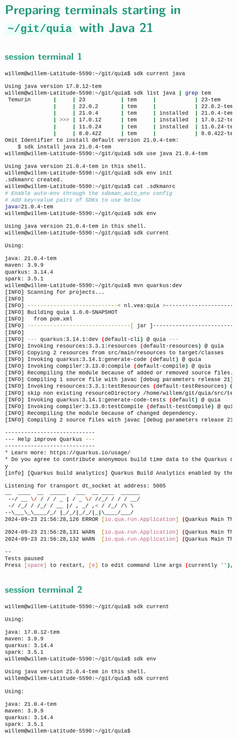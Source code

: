 <style>
body {
  font-family: "Gentium Basic", Cardo , "Linux Libertine o", "Palatino Linotype", Cambria, serif;
  font-size: 130% !important;
}
code {
	padding: 0 .25em;
	
	white-space: pre;
	font-family: "Tlwg mono", Consolas, "Liberation Mono", Menlo, Courier, monospace;
	
	background-color: #ECFFFA;
	//border: 1px solid #ccc;
	//border-radius: 3px;
}

kbd {
	display: inline-block;
	padding: 3px 5px;
	font-family: "Tlwg mono", Consolas, "Liberation Mono", Menlo, Courier, monospace;
	line-height: 10px;
	color: #555;
	vertical-align: middle;
	background-color: #ECFFFA;
	border: solid 1px #ccc;
	border-bottom-color: #bbb;
	border-radius: 3px;
	box-shadow: inset 0 -1px 0 #bbb;
}

h1,h2,h3,h4,h5 {
  color: #269B7D; 
  font-family: "fira sans", "Latin Modern Sans", Calibri, "Trebuchet MS", sans-serif;
}

</style>

# Preparing terminals starting in `~/git/quia` with Java 21

## session terminal 1
```bash
willem@willem-Latitude-5590:~/git/quia$ sdk current java

Using java version 17.0.12-tem
willem@willem-Latitude-5590:~/git/quia$ sdk list java | grep tem
 Temurin       |     | 23           | tem     |            | 23-tem              
               |     | 22.0.2       | tem     |            | 22.0.2-tem          
               |     | 21.0.4       | tem     | installed  | 21.0.4-tem          
               | >>> | 17.0.12      | tem     | installed  | 17.0.12-tem         
               |     | 11.0.24      | tem     | installed  | 11.0.24-tem         
               |     | 8.0.422      | tem     |            | 8.0.422-tem         
Omit Identifier to install default version 21.0.4-tem:
    $ sdk install java 21.0.4-tem
willem@willem-Latitude-5590:~/git/quia$ sdk use java 21.0.4-tem 

Using java version 21.0.4-tem in this shell.
willem@willem-Latitude-5590:~/git/quia$ sdk env init
.sdkmanrc created.
willem@willem-Latitude-5590:~/git/quia$ cat .sdkmanrc 
# Enable auto-env through the sdkman_auto_env config
# Add key=value pairs of SDKs to use below
java=21.0.4-tem
willem@willem-Latitude-5590:~/git/quia$ sdk env

Using java version 21.0.4-tem in this shell.
willem@willem-Latitude-5590:~/git/quia$ sdk current

Using:

java: 21.0.4-tem
maven: 3.9.9
quarkus: 3.14.4
spark: 3.5.1
willem@willem-Latitude-5590:~/git/quia$ mvn quarkus:dev
[INFO] Scanning for projects...
[INFO] 
[INFO] ----------------------------< nl.vea:quia >-----------------------------
[INFO] Building quia 1.0.0-SNAPSHOT
[INFO]   from pom.xml
[INFO] --------------------------------[ jar ]---------------------------------
[INFO] 
[INFO] --- quarkus:3.14.1:dev (default-cli) @ quia ---
[INFO] Invoking resources:3.3.1:resources (default-resources) @ quia
[INFO] Copying 2 resources from src/main/resources to target/classes
[INFO] Invoking quarkus:3.14.1:generate-code (default) @ quia
[INFO] Invoking compiler:3.13.0:compile (default-compile) @ quia
[INFO] Recompiling the module because of added or removed source files.
[INFO] Compiling 1 source file with javac [debug parameters release 21] to target/classes
[INFO] Invoking resources:3.3.1:testResources (default-testResources) @ quia
[INFO] skip non existing resourceDirectory /home/willem/git/quia/src/test/resources
[INFO] Invoking quarkus:3.14.1:generate-code-tests (default) @ quia
[INFO] Invoking compiler:3.13.0:testCompile (default-testCompile) @ quia
[INFO] Recompiling the module because of changed dependency.
[INFO] Compiling 2 source files with javac [debug parameters release 21] to target/test-classes

----------------------------
--- Help improve Quarkus ---
----------------------------
* Learn more: https://quarkus.io/usage/
* Do you agree to contribute anonymous build time data to the Quarkus community? (y/n and enter) 
y
[info] [Quarkus build analytics] Quarkus Build Analytics enabled by the user.

Listening for transport dt_socket at address: 5005
__  ____  __  _____   ___  __ ____  ______ 
 --/ __ \/ / / / _ | / _ \/ //_/ / / / __/ 
 -/ /_/ / /_/ / __ |/ , _/ ,< / /_/ /\ \   
--\___\_\____/_/ |_/_/|_/_/|_|\____/___/   
2024-09-23 21:56:28,126 ERROR [io.qua.run.Application] (Quarkus Main Thread) Port 8080 seems to be in use by another process. Quarkus may already be running or the port is used by another application.

2024-09-23 21:56:28,131 WARN  [io.qua.run.Application] (Quarkus Main Thread) Use 'ss -anop | grep 8080' or 'netstat -anop | grep 8080' to identify the process occupying the port.
2024-09-23 21:56:28,132 WARN  [io.qua.run.Application] (Quarkus Main Thread) You can try to kill it with 'kill -9 <pid>'.

--
Tests paused
Press [space] to restart, [e] to edit command line args (currently ''), [r] to resume testing, [o] Toggle test output, [:] for the terminal, [h] for more options>

```

## session terminal 2
```bash
willem@willem-Latitude-5590:~/git/quia$ sdk current

Using:

java: 17.0.12-tem
maven: 3.9.9
quarkus: 3.14.4
spark: 3.5.1
willem@willem-Latitude-5590:~/git/quia$ sdk env

Using java version 21.0.4-tem in this shell.
willem@willem-Latitude-5590:~/git/quia$ sdk current

Using:

java: 21.0.4-tem
maven: 3.9.9
quarkus: 3.14.4
spark: 3.5.1
willem@willem-Latitude-5590:~/git/quia$ 

```
